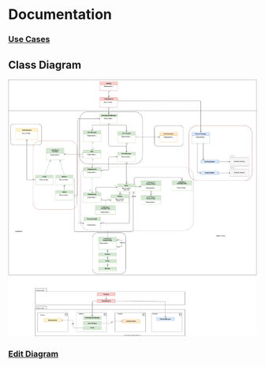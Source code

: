 # Documentation

### [Use Cases](Documentation/Use%20Cases.md)

## Class Diagram

![class diagram](Documentation/ClassDiagram.drawio.svg)

### [Edit Diagram](https://viewer.diagrams.net/?highlight=0000ff&edit=https%3A%2F%2Fapp.diagrams.net%2F%23HSeanPikulin%252FTradingSystem%252FDocumentation%252FDocumentation%252FClassDiagram.drawio.svg&layers=1&nav=1&title=ClassDiagram.drawio.svg#Uhttps%3A%2F%2Fraw.githubusercontent.com%2FSeanPikulin%2FTradingSystem%2FDocumentation%2FDocumentation%2FClassDiagram.drawio.svg%3Ftoken%3DALTBLBTKMMZHRUJV7OT64XDALBLNS)
